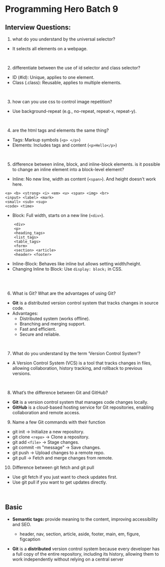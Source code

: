 # Programming Hero Batch 9

## Interview Questions:
1. what do you understand by the universal selector?
- It selects all elements on a webpage.

<br>

2. differentiate between the use of id selector and class selector?
- ID (#id): Unique, applies to one element.
- Class (.class): Reusable, applies to multiple elements.

<br>

3. how can you use css to control image repetition?
- Use background-repeat (e.g., no-repeat, repeat-x, repeat-y).

<br>

4. are the html tags and elements the same thing?
- Tags: Markup symbols (```<p> </p>```)
- Elements: Includes tags and content (```<p>Hello</p>```)

<br>

5. difference between inline, block, and inline-block elements. is it possible to change an inline element into a block-level element?
- Inline: No new line, width as content (```<span>```). And height doesn't work here.
```
<a> <b> <strong> <i> <em> <u> <span> <img> <br> 
<input> <label> <mark> 
<small> <sub> <sup> 
<code> <time>
```

- Block: Full width, starts on a new line (```<div>```).
```
    <div>
    <p> 
    <heading_tags> 
    <list_tags>
    <table_tags> 
    <form> 
    <section> <article> 
    <header> <footer>
```
- Inline-Block: Behaves like inline but allows setting width/height.
- Changing Inline to Block: Use ```display: block;``` in CSS.

<br>
<br>

6. What is Git? What are the advantages of using Git?
- <b>Git</b> is a distributed version control system that tracks changes in source code.
- Advantages:
    - Distributed system (works offline).
    - Branching and merging support.
    - Fast and efficient.
    - Secure and reliable.

<br>

7. What do you understand by the term ‘Version Control System’?
- A Version Control System (VCS) is a tool that tracks changes in files, allowing collaboration, history tracking, and rollback to previous versions.

<br>

8. What’s the difference between Git and GitHub?
- <b>Git</b> is a version control system that manages code changes locally.
- <b>GitHub</b> is a cloud-based hosting service for Git repositories, enabling collaboration and remote access.

9. Name a few Git commands with their function
- git init → Initialize a new repository.
- git clone ```<repo>``` → Clone a repository.
- git add ```<file>``` → Stage changes.
- git commit -m "message" → Save changes.
- git push → Upload changes to a remote repo.
- git pull → Fetch and merge changes from remote.

10. Difference between git fetch and git pull
- Use git fetch if you just want to check updates first.
- Use git pull if you want to get updates directly.

<br>

## Basic
- <b>Semantic tags:</b> provide meaning to the content, improving accessibility and SEO.
    - header, nav, section, article, aside, footer, main, em, figure, figcaption

- <b>Git</b> is a <b>distributed</b> version control system because every developer has a full copy of the entire repository, including its history, allowing them to work independently without relying on a central server